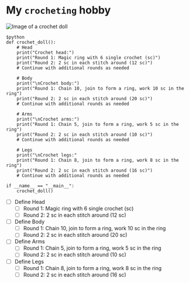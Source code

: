# My `crocheting` hobby


![Image of a crochet doll]([https://images.app.goo.gl/8chSzNY3Cj9rkX3i7](https://images.app.goo.gl/4rL3VZJvvQD5N83p9)https://images.app.goo.gl/4rL3VZJvvQD5N83p9)

```
$python
def crochet_doll():
    # Head
    print("Crochet head:")
    print("Round 1: Magic ring with 6 single crochet (sc)")
    print("Round 2: 2 sc in each stitch around (12 sc)")
    # Continue with additional rounds as needed

    # Body
    print("\nCrochet body:")
    print("Round 1: Chain 10, join to form a ring, work 10 sc in the ring")
    print("Round 2: 2 sc in each stitch around (20 sc)")
    # Continue with additional rounds as needed

    # Arms
    print("\nCrochet arms:")
    print("Round 1: Chain 5, join to form a ring, work 5 sc in the ring")
    print("Round 2: 2 sc in each stitch around (10 sc)")
    # Continue with additional rounds as needed

    # Legs
    print("\nCrochet legs:"
    print("Round 1: Chain 8, join to form a ring, work 8 sc in the ring")
    print("Round 2: 2 sc in each stitch around (16 sc)")
    # Continue with additional rounds as needed

if __name__ == "__main__":
    crochet_doll()
```

- [ ] Define Head
  - [ ] Round 1: Magic ring with 6 single crochet (sc)
  - [ ] Round 2: 2 sc in each stitch around (12 sc)

- [ ] Define Body
  - [ ] Round 1: Chain 10, join to form a ring, work 10 sc in the ring
  - [ ] Round 2: 2 sc in each stitch around (20 sc)

- [ ] Define Arms
  - [ ] Round 1: Chain 5, join to form a ring, work 5 sc in the ring
  - [ ] Round 2: 2 sc in each stitch around (10 sc)

- [ ] Define Legs
  - [ ] Round 1: Chain 8, join to form a ring, work 8 sc in the ring
  - [ ] Round 2: 2 sc in each stitch around (16 sc)
